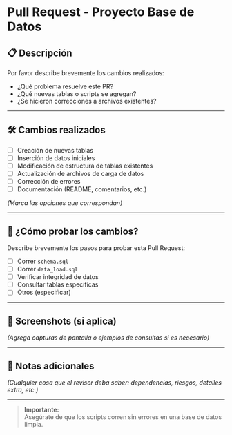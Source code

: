 #  Pull Request - Proyecto Base de Datos 

## 📋 Descripción

Por favor describe brevemente los cambios realizados:

- ¿Qué problema resuelve este PR?
- ¿Qué nuevas tablas o scripts se agregan?
- ¿Se hicieron correcciones a archivos existentes?

---

## 🛠 Cambios realizados

- [ ] Creación de nuevas tablas
- [ ] Inserción de datos iniciales
- [ ] Modificación de estructura de tablas existentes
- [ ] Actualización de archivos de carga de datos
- [ ] Corrección de errores
- [ ] Documentación (README, comentarios, etc.)

_(Marca las opciones que correspondan)_

---

## 🚀 ¿Cómo probar los cambios?

Describe brevemente los pasos para probar esta Pull Request:

- [ ] Correr `schema.sql`
- [ ] Correr `data_load.sql`
- [ ] Verificar integridad de datos
- [ ] Consultar tablas específicas
- [ ] Otros (especificar)

---

## 📸 Screenshots (si aplica)

_(Agrega capturas de pantalla o ejemplos de consultas si es necesario)_

---

## 🔎 Notas adicionales

_(Cualquier cosa que el revisor deba saber: dependencias, riesgos, detalles extra, etc.)_

---

> **Importante:**  
> Asegúrate de que los scripts corren sin errores en una base de datos limpia.

